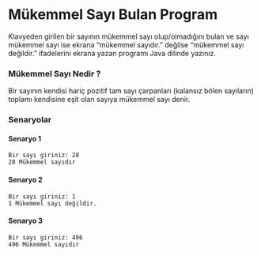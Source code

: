 # Mükemmel Sayı Bulan Program
Klavyeden girilen bir sayının mükemmel sayı olup/olmadığını bulan ve sayı mükemmel sayı ise ekrana “mükemmel sayıdır.” değilse “mükemmel sayı değildir.” ifadelerini ekrana yazan programı Java dilinde yazınız.

### Mükemmel Sayı Nedir ?
Bir sayının kendisi hariç pozitif tam sayı çarpanları (kalansız bölen sayıların) toplamı kendisine eşit olan sayıya mükemmel sayı denir.

### Senaryolar
#### Senaryo 1
    Bir sayı giriniz: 28
    28 Mükemmel sayıdır

#### Senaryo 2
    Bir sayı giriniz: 1
    1 Mükemmel sayı değildir.

#### Senaryo 3
    Bir sayı giriniz: 496
    496 Mükemmel sayıdır